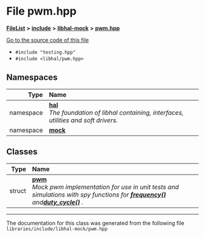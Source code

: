 

# File pwm.hpp



[**FileList**](files.md) **>** [**include**](dir_cba0faac6e93618a6e2539705915bd70.md) **>** [**libhal-mock**](dir_24679974995b72317f1fb09ac5dd2fb9.md) **>** [**pwm.hpp**](libhal-mock_2pwm_8hpp.md)

[Go to the source code of this file](libhal-mock_2pwm_8hpp_source.md)



* `#include "testing.hpp"`
* `#include <libhal/pwm.hpp>`













## Namespaces

| Type | Name |
| ---: | :--- |
| namespace | [**hal**](namespacehal.md) <br>_The foundation of libhal containing, interfaces, utilities and soft drivers._  |
| namespace | [**mock**](namespacehal_1_1mock.md) <br> |


## Classes

| Type | Name |
| ---: | :--- |
| struct | [**pwm**](structhal_1_1mock_1_1pwm.md) <br>_Mock pwm implementation for use in unit tests and simulations with spy functions for_ [_**frequency()**_](classhal_1_1pwm.md#function-frequency) _and_[_**duty\_cycle()**_](classhal_1_1pwm.md#function-duty_cycle) _._ |



















































------------------------------
The documentation for this class was generated from the following file `libraries/include/libhal-mock/pwm.hpp`

